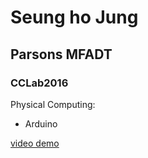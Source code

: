 # Seung ho Jung
## Parsons MFADT
### CCLab2016

Physical Computing:

* Arduino


[video demo](https://youtu.be/aB8Mhqm-s0c)

